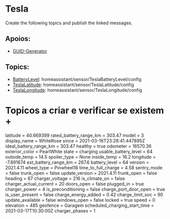 # Tesla
Create the following topics and publish the linked messages.

## Apoios:
* [GUID-Generator](https://www.guidgenerator.com/)


## Topics:
* [BatteryLevel](./BatteryLevel.json): homeassistant/sensor/TeslaBatteryLevel/config
* [TeslaLatitude](./TeslaLatitude.json): homeassistant/sensor/TeslaLatitude/config
* [TeslaLongitude](./TeslaLongitude.json): homeassistant/sensor/TeslaLongitude/config


# Topicos a criar e verificar se existem +

latitude = 40.669399
rated_battery_range_km = 303.47
model = 3
display_name = WhiteRose
since = 2021-03-16T23:28:41.447895Z
ideal_battery_range_km = 303.47
healthy = true
odometer = 16570.36
exterior_color = PearlWhite
state = charging
usable_battery_level = 64
outside_temp = 14.5
spoiler_type = None
inside_temp = 16.2
longitude = -7.891674
est_battery_range_km = 267.6
battery_level = 64
version = 2021.4.11
wheel_type = Pinwheel18
time_to_full_charge = 4.58
sentry_mode = false
trunk_open = false
update_version = 2021.4.11
frunk_open = false
heading = 67
charger_voltage = 216
is_climate_on = false
charger_actual_current = 20
doors_open = false
plugged_in = true
charger_power = 4
is_preconditioning = false
charge_port_door_open = true
is_user_present = false
charge_energy_added = 0.42
charge_limit_soc = 90
update_available = false
windows_open = false
locked = true
speed = 0
elevation = 485
geofence = Garagem
scheduled_charging_start_time = 2021-03-17T10:30:00Z
charger_phases = 1